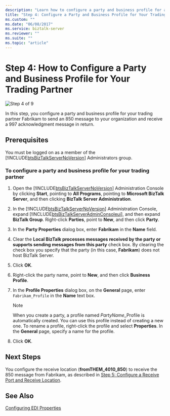```yaml
---
description: "Learn how to configure a party and business profile for a trading partner by using the BizTalk Server Administration Console."
title: "Step 4: Configure a Party and Business Profile for Your Trading Partner1"
ms.custom: ""
ms.date: "06/08/2017"
ms.service: biztalk-server
ms.reviewer: ""
ms.suite: ""
ms.topic: "article"
---
```

# Step 4: How to Configure a Party and Business Profile for Your Trading Partner

![Step 4 of 9](../adapters-and-accelerators/wcf-lob-adapter-sdk/media/step-4of9.gif "Step_4of9")  
  
 In this step, you configure a party and business profile for your trading partner Fabrikam to send an 850 message to your organization and receive a 997 acknowledgment message in return.  
  
## Prerequisites 

You must be logged on as a member of the [!INCLUDE[btsBizTalkServerNoVersion](../includes/btsbiztalkservernoversion-md.md)] Administrators group.  
  
### To configure a party and business profile for your trading partner  
  
1. Open the [!INCLUDE[btsBizTalkServerNoVersion](../includes/btsbiztalkservernoversion-md.md)] Administration Console by clicking **Start**, pointing to **All Programs**, pointing to **Microsoft BizTalk Server**, and then clicking **BizTalk Server Administration**.  
  
2. In the [!INCLUDE[btsBizTalkServerNoVersion](../includes/btsbiztalkservernoversion-md.md)] Administration Console, expand [!INCLUDE[btsBizTalkServerAdminConsoleui](../includes/btsbiztalkserveradminconsoleui-md.md)], and then expand **BizTalk Group**. Right-click **Parties**, point to **New**, and then click **Party**.  
  
3. In the **Party Properties** dialog box, enter **Fabrikam** in the **Name** field.  
  
4. Clear the **Local BizTalk processes messages received by the party or supports sending messages from this party** check box. By clearing the check box you specify that the party (in this case, **Fabrikam**) does not host BizTalk Server.  
  
5. Click **OK**.  
  
6. Right-click the party name, point to **New**, and then click **Business Profile**.  
  
7. In the **Profile Properties** dialog box, on the **General** page, enter `Fabrikam_Profile` in the **Name** text box.  
  
   > [!NOTE]
   > When you create a party, a profile named *PartyName*_Profile is automatically created. You can use this profile instead of creating a new one. To rename a profile, right-click the profile and select **Properties**. In the **General** page, specify a name for the profile.  
  
8. Click **OK**.  
  
## Next Steps
  
You configure the receive location (**fromTHEM_4010_850**) to receive the 850 message from Fabrikam, as described in [Step 5: Configure a Receive Port and Receive Location](../core/step-5-configure-a-receive-port-and-receive-location.md).  
  
## See Also
  
[Configuring EDI Properties](../core/configuring-edi-properties.md)

